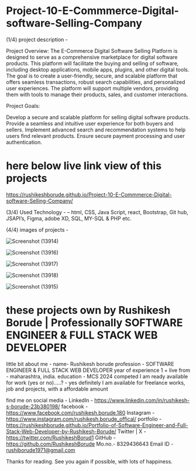 # Project-10-E-Commmerce-Digital-software-Selling-Company


(1/4)  project description - 

Project Overview:
The E-Commerce Digital Software Selling Platform is designed to serve as a comprehensive marketplace for digital software products. This platform will facilitate the buying and selling of software, including desktop applications, mobile apps, plugins, and other digital tools. The goal is to create a user-friendly, secure, and scalable platform that offers seamless transactions, robust search capabilities, and personalized user experiences. The platform will support multiple vendors, providing them with tools to manage their products, sales, and customer interactions.

Project Goals:

Develop a secure and scalable platform for selling digital software products.
Provide a seamless and intuitive user experience for both buyers and sellers.
Implement advanced search and recommendation systems to help users find relevant products.
Ensure secure payment processing and user authentication.


# here below live link view of this projects

https://rushikeshborude.github.io/Project-10-E-Commmerce-Digital-software-Selling-Company/



(3/4)  Used Technology - 
– html, CSS, Java Script, react, Bootstrap, Git hub, JSAPI’s, Figma, adobe XD, SQL, MY-SQL & PHP etc.


(4/4)  images of projects - 


![Screenshot (13914)](https://github.com/RushikeshBorude/Project-10-E-Commmerce-Digital-software-Selling-Company/assets/86228914/00ed58bb-1d3b-4a94-b754-2c32e08bd00d)


![Screenshot (13916)](https://github.com/RushikeshBorude/Project-10-E-Commmerce-Digital-software-Selling-Company/assets/86228914/bd7b4172-f316-4c25-9c77-99e6d38274aa)



![Screenshot (13917)](https://github.com/RushikeshBorude/Project-10-E-Commmerce-Digital-software-Selling-Company/assets/86228914/ba1c6f50-52fe-4c9f-9f55-a9d50c0081a7)


![Screenshot (13918)](https://github.com/RushikeshBorude/Project-10-E-Commmerce-Digital-software-Selling-Company/assets/86228914/40cf8867-5bde-40c5-9d4e-02f403c439c7)



![Screenshot (13915)](https://github.com/RushikeshBorude/Project-10-E-Commmerce-Digital-software-Selling-Company/assets/86228914/b3cb35fd-2ac1-488c-9092-67b75c8efbde)




# these projects own by Rushikesh Borude | Professionally SOFTWARE ENGINEER & FULL STACK WEB DEVELOPER

little bit about me - 
name- Rushikesh borude
profession - SOFTWARE ENGINEER & FULL STACK WEB DEVELOPER
year of experience 1 +
live from - maharashtra, india.
education - MCS 2024 competed
I am ready available for work (yes or no).....?  -  yes definitely I am available for freelance works, job and projects, with a affordable amount

find me on social media - 
LinkedIn -  https://www.linkedin.com/in/rushikesh-s-borude-23b380198/ 
facebook -  https://www.facebook.com/rushikesh.borude.180 
Instagram - https://www.instagram.com/rushikesh.borude_offical/
portfolio - https://rushikeshborude.github.io/Portfolio-of-Software-Engineer-and-Full-Stack-Web-Developer-by-Rushikesh-Borude/
Twitter | X - https://twitter.com/RushikeshBorud1 
GitHub -  https://github.com/RushikeshBorude 
Mo.no.- 8329436643
Email ID - rushiborude1971@gmail.com

Thanks for reading. See you again if possible, with lots of happiness.

